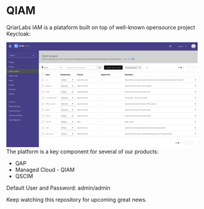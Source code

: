 # QIAM
QriarLabs IAM is a plataform built on top of well-known opensource project Keycloak:

![Alt text](extras/images/qiam_betav1.png)
The platform is a key component for several of our products:
* QAP
* Managed Cloud - QIAM
* QSCIM 

Default User and Password: admin/admin

Keep watching this repository for upcoming great news.
